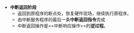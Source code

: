 - **中断返回阶段**
	- 返回到原程序的断点处，恢复硬件现场，继续执行原程序。
	- 由中断服务程序的最后一条**中断返回指令**完成
	- 中断返回操作是==中断响应操作==的**逆过程**。